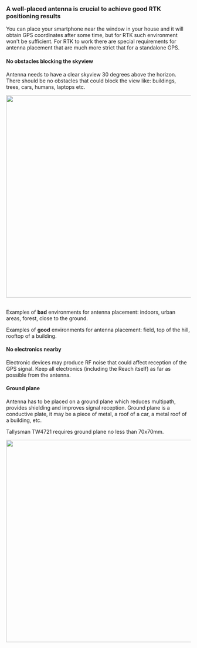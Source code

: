 ### A well-placed antenna is crucial to achieve good RTK positioning results

You can place your smartphone near the window in your house and it will obtain GPS coordinates after some time, but for RTK such environment won't be sufficient. For RTK to work there are special requirements for antenna placement that are much more strict that for a standalone GPS.

#### No obstacles blocking the skyview

Antenna needs to have a clear skyview 30 degrees above the horizon. There should be no obstacles that could block the view like: buildings, trees, cars, humans, laptops etc.

<div style="text-align: center;"><img src="../img/reach/antenna-placement/skyview-obstacles.png" style="width: 550px;"></div><br>


Examples of **bad** environments for antenna placement: indoors, urban areas, forest, close to the ground.

Examples of **good** environments for antenna placement: field, top of the hill, rooftop of a building.

#### No electronics nearby

Electronic devices may produce RF noise that could affect reception of the GPS signal. Keep all electronics (including the Reach itself) as far as possible from the antenna.

#### Ground plane

Antenna has to be placed on a ground plane which reduces multipath, provides shielding and improves signal reception. Ground plane is a conductive plate, it may be a piece of metal, a roof of a car, a metal roof of a building, etc.

Tallysman TW4721 requires ground plane no less than 70x70mm.

<div style="text-align: center;"><img src="../img/reach/antenna-placement/antenna-ground-plane.png" style="width: 550px;"></div><br>
